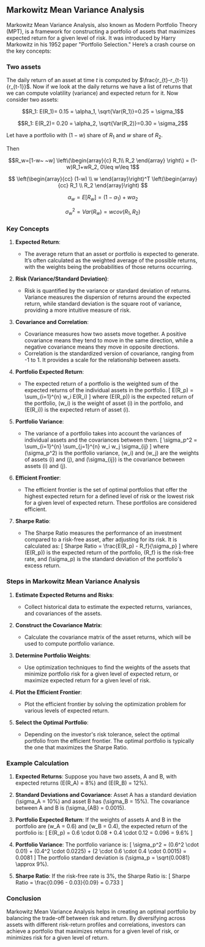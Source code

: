 ## **Markowitz Mean Variance Analysis**

Markowitz Mean Variance Analysis, also known as Modern Portfolio Theory (MPT), is a framework for constructing a portfolio of assets that maximizes expected return for a given level of risk. It was introduced by Harry Markowitz in his 1952 paper "Portfolio Selection." Here’s a crash course on the key concepts:

### Two assets 

The daily return of an asset at time $t$ is computed by $\frac{r_{t}-r_{t-1}}{r_{t-1}}$. Now if we look at the daily returns we have a list of returns that we can compute volatility (variance) and expected return for it. Now consider two assets:

$$R_1: E(R_1)= 0.15 = \alpha_1, \sqrt{Var(R_1)}=0.25 = \sigma_1$$

$$R_1: E(R_2)= 0.20 = \alpha_2, \sqrt{Var(R_2)}=0.30 = \sigma_2$$

Let have a portfolio with $(1-w)$ share of $R_1$ and $w$ share of $R_2$. 

Then 

$$R_w=[1-w~ ~w] \left\(\begin{array}{c} R_1\\ R_2
\end{array} \right\) = (1-w)R_1+wR_2, 0\leq w\leq 1$$

$$
\left(\begin{array}{cc} 
(1-w) \\ 
w 
\end{array}\right)^T
\left(\begin{array}{cc} 
R_1  \\
R_2  
\end{array}\right)
$$ 

$$\alpha_w=E[R_w]=(1-\alpha_1)+w\alpha_2$$

$$\sigma_w^2=Var(R_w)= w cov(R_1,R_2) $$



### Key Concepts

1. **Expected Return**:
   - The average return that an asset or portfolio is expected to generate. It’s often calculated as the weighted average of the possible returns, with the weights being the probabilities of those returns occurring.

2. **Risk (Variance/Standard Deviation)**:
   - Risk is quantified by the variance or standard deviation of returns. Variance measures the dispersion of returns around the expected return, while standard deviation is the square root of variance, providing a more intuitive measure of risk.

3. **Covariance and Correlation**:
   - Covariance measures how two assets move together. A positive covariance means they tend to move in the same direction, while a negative covariance means they move in opposite directions.
   - Correlation is the standardized version of covariance, ranging from -1 to 1. It provides a scale for the relationship between assets.

4. **Portfolio Expected Return**:
   - The expected return of a portfolio is the weighted sum of the expected returns of the individual assets in the portfolio.
   \[
   E(R_p) = \sum_{i=1}^{n} w_i E(R_i)
   \]
   where \(E(R_p)\) is the expected return of the portfolio, \(w_i\) is the weight of asset \(i\) in the portfolio, and \(E(R_i)\) is the expected return of asset \(i\).

5. **Portfolio Variance**:
   - The variance of a portfolio takes into account the variances of individual assets and the covariances between them.
   \[
   \sigma_p^2 = \sum_{i=1}^{n} \sum_{j=1}^{n} w_i w_j \sigma_{ij}
   \]
   where \(\sigma_p^2\) is the portfolio variance, \(w_i\) and \(w_j\) are the weights of assets \(i\) and \(j\), and \(\sigma_{ij}\) is the covariance between assets \(i\) and \(j\).

6. **Efficient Frontier**:
   - The efficient frontier is the set of optimal portfolios that offer the highest expected return for a defined level of risk or the lowest risk for a given level of expected return. These portfolios are considered efficient.

7. **Sharpe Ratio**:
   - The Sharpe Ratio measures the performance of an investment compared to a risk-free asset, after adjusting for its risk. It is calculated as:
   \[
   Sharpe Ratio = \frac{E(R_p) - R_f}{\sigma_p}
   \]
   where \(E(R_p)\) is the expected return of the portfolio, \(R_f\) is the risk-free rate, and \(\sigma_p\) is the standard deviation of the portfolio's excess return.

### Steps in Markowitz Mean Variance Analysis

1. **Estimate Expected Returns and Risks**:
   - Collect historical data to estimate the expected returns, variances, and covariances of the assets.

2. **Construct the Covariance Matrix**:
   - Calculate the covariance matrix of the asset returns, which will be used to compute portfolio variance.

3. **Determine Portfolio Weights**:
   - Use optimization techniques to find the weights of the assets that minimize portfolio risk for a given level of expected return, or maximize expected return for a given level of risk.

4. **Plot the Efficient Frontier**:
   - Plot the efficient frontier by solving the optimization problem for various levels of expected return.

5. **Select the Optimal Portfolio**:
   - Depending on the investor's risk tolerance, select the optimal portfolio from the efficient frontier. The optimal portfolio is typically the one that maximizes the Sharpe Ratio.

### Example Calculation

1. **Expected Returns**:
   Suppose you have two assets, A and B, with expected returns \(E(R_A) = 8\%\) and \(E(R_B) = 12\%\).

2. **Standard Deviations and Covariance**:
   Asset A has a standard deviation \(\sigma_A = 10\%\) and asset B has \(\sigma_B = 15\%\). The covariance between A and B is \(\sigma_{AB} = 0.0015\).

3. **Portfolio Expected Return**:
   If the weights of assets A and B in the portfolio are \(w_A = 0.6\) and \(w_B = 0.4\), the expected return of the portfolio is:
   \[
   E(R_p) = 0.6 \cdot 0.08 + 0.4 \cdot 0.12 = 0.096 = 9.6\%
   \]

4. **Portfolio Variance**:
   The portfolio variance is:
   \[
   \sigma_p^2 = (0.6^2 \cdot 0.01) + (0.4^2 \cdot 0.0225) + (2 \cdot 0.6 \cdot 0.4 \cdot 0.0015) = 0.0081
   \]
   The portfolio standard deviation is \(\sigma_p = \sqrt{0.0081} \approx 9\%\).

5. **Sharpe Ratio**:
   If the risk-free rate is 3%, the Sharpe Ratio is:
   \[
   Sharpe Ratio = \frac{0.096 - 0.03}{0.09} = 0.733
   \]

### Conclusion
Markowitz Mean Variance Analysis helps in creating an optimal portfolio by balancing the trade-off between risk and return. By diversifying across assets with different risk-return profiles and correlations, investors can achieve a portfolio that maximizes returns for a given level of risk, or minimizes risk for a given level of return.
